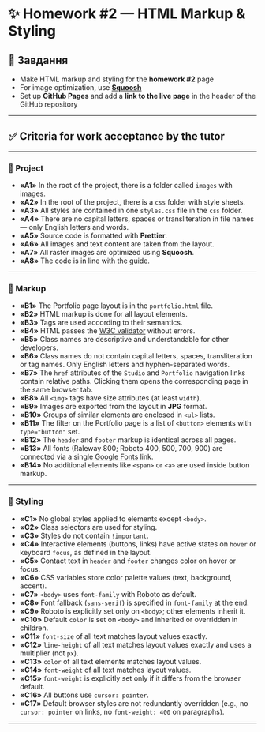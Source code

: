 # ✨ Homework #2 — HTML Markup & Styling

## 📄 Завдання

- Make HTML markup and styling for the **homework #2** page  
- For image optimization, use [**Squoosh**](https://squoosh.app)  
- Set up **GitHub Pages** and add a **link to the live page** in the header of the GitHub repository  

---

## ✅ Criteria for work acceptance by the tutor

---

### 📁 Project

- **«A1»** In the root of the project, there is a folder called `images` with images.
- **«A2»** In the root of the project, there is a `css` folder with style sheets.
- **«A3»** All styles are contained in one `styles.css` file in the `css` folder.
- **«A4»** There are no capital letters, spaces or transliteration in file names — only English letters and words.
- **«A5»** Source code is formatted with **Prettier**.
- **«A6»** All images and text content are taken from the layout.
- **«A7»** All raster images are optimized using **Squoosh**.
- **«A8»** The code is in line with the guide.

---

### 🧱 Markup

- **«B1»** The Portfolio page layout is in the `portfolio.html` file.
- **«B2»** HTML markup is done for all layout elements.
- **«B3»** Tags are used according to their semantics.
- **«B4»** HTML passes the [W3C validator](https://validator.w3.org/) without errors.
- **«B5»** Class names are descriptive and understandable for other developers.
- **«B6»** Class names do not contain capital letters, spaces, transliteration or tag names. Only English letters and hyphen-separated words.
- **«B7»** The `href` attributes of the `Studio` and `Portfolio` navigation links contain relative paths. Clicking them opens the corresponding page in the same browser tab.
- **«B8»** All `<img>` tags have size attributes (at least `width`).
- **«B9»** Images are exported from the layout in **JPG** format.
- **«B10»** Groups of similar elements are enclosed in `<ul>` lists.
- **«B11»** The filter on the Portfolio page is a list of `<button>` elements with `type="button"` set.
- **«B12»** The `header` and `footer` markup is identical across all pages.
- **«B13»** All fonts (Raleway 800; Roboto 400, 500, 700, 900) are connected via a single [Google Fonts](https://fonts.google.com) link.
- **«B14»** No additional elements like `<span>` or `<a>` are used inside button markup.

---

### 🎨 Styling

- **«C1»** No global styles applied to elements except `<body>`.
- **«C2»** Class selectors are used for styling.
- **«C3»** Styles do not contain `!important`.
- **«C4»** Interactive elements (buttons, links) have active states on `hover` or keyboard `focus`, as defined in the layout.
- **«C5»** Contact text in `header` and `footer` changes color on hover or focus.
- **«C6»** CSS variables store color palette values (text, background, accent).
- **«C7»** `<body>` uses `font-family` with Roboto as default.
- **«C8»** Font fallback (`sans-serif`) is specified in `font-family` at the end.
- **«C9»** Roboto is explicitly set only on `<body>`; other elements inherit it.
- **«C10»** Default `color` is set on `<body>` and inherited or overridden in children.
- **«C11»** `font-size` of all text matches layout values exactly.
- **«C12»** `line-height` of all text matches layout values exactly and uses a multiplier (not `px`).
- **«C13»** `color` of all text elements matches layout values.
- **«C14»** `font-weight` of all text matches layout values.
- **«C15»** `font-weight` is explicitly set only if it differs from the browser default.
- **«C16»** All buttons use `cursor: pointer`.
- **«C17»** Default browser styles are not redundantly overridden (e.g., no `cursor: pointer` on links, no `font-weight: 400` on paragraphs).

---
